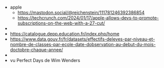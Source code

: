 - apple
	- https://mastodon.social/@reichenstein/111781246392386854
	- https://techcrunch.com/2024/01/17/apple-allows-devs-to-promote-subscriptions-on-the-web-with-a-27-cut/
-
- https://catalogue.depp.education.fr/index.php/home
- https://www.data.gouv.fr/fr/datasets/effectifs-deleves-par-niveau-et-nombre-de-classes-par-ecole-date-dobservation-au-debut-du-mois-doctobre-chaque-annee/
-
- vu Perfect Days de Wim Wenders